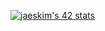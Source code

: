 [![jaeskim's 42 stats](https://badge42.herokuapp.com/api/stats/ftegan?privacyEmail=true&darkmode=true)](https://github.com/JaeSeoKim/badge42)
